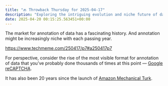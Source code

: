 ```yaml
---
title: "🔙 Throwback Thursday for 2025-04-17"
description: "Exploring the intriguing evolution and niche future of data annotation in the digital age."
date: 2025-04-20 00:15:25.563451+00:00
---
```


<!-- buttondown-editor-mode: fancy --><p>The market for annotation of data has a fascinating history. And annotation might be increasingly niche with each passing year.</p><p><a target="_blank" rel="noopener noreferrer nofollow" href="https://www.techmeme.com/250417/p7#a250417p7">https://www.techmeme.com/250417/p7#a250417p7</a></p><p>For perspective, consider the rise of the most visible format for annotation of data that you’ve probably done thousands of times at this point — <a target="_blank" rel="noopener noreferrer nofollow" href="https://www.techmeme.com/070524/p107#a070524p107">Google reCAPTCHA</a>.</p><p>It has also been 20 years since the launch of <a target="_blank" rel="noopener noreferrer nofollow" href="https://www.techmeme.com/051104/p34#a051104p34">Amazon Mechanical Turk</a>.</p><p></p>